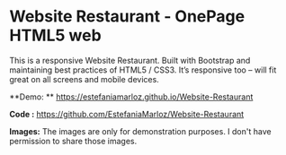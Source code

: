 # Website Restaurant - OnePage HTML5 web

This is a responsive Website Restaurant. Built with Bootstrap and maintaining best practices of HTML5 / CSS3. It’s responsive too – will fit great on all screens and mobile devices.

**Demo: ** https://estefaniamarloz.github.io/Website-Restaurant

**Code :** https://github.com/EstefaniaMarloz/Website-Restaurant

**Images:** The images are only for demonstration purposes. I don't have permission to share those images.
